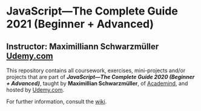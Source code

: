 # JavaScript&mdash;The Complete Guide 2021 (Beginner + Advanced)

## Instructor: Maximilliann Schwarzmüller [Udemy.com](https://udemy.com)

This repository contains all coursework, exercises, mini-projects and/or projects
that are part of **_JavaScript&mdash;The Complete Guide 2020 (Beginner + Advanced)_**,
taught by **Maximillian Schwarzmüller**, of [Academind](https://academind.com/), and
hosted by [Udemy.com](https://udemy.com).

For further information, consult the
[wiki](https://github.com/RHieger/javascript-complete-guide-2020/wiki).
